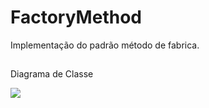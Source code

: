 # FactoryMethod
Implementação do padrão método de fabrica.

##

Diagrama de Classe 

<img src="https://github.com/JoaoKSS/Poo_FactoryMethod/assets/127751729/b4d76baf-efa0-4d4b-b9fe-65d932b81334.png">
